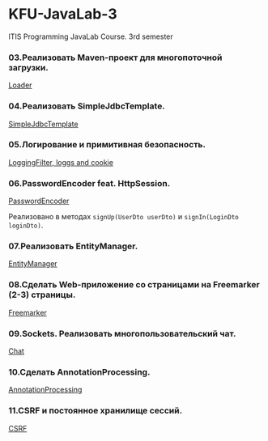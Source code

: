 # KFU-JavaLab-3
ITIS Programming JavaLab Course. 3rd semester

### 03.Реализовать Maven-проект для многопоточной загрузки.
 [Loader](https://github.com/ShamilNur/KFU-JavaLab-3/tree/main/03.Loader/src/main/java/ru/kpfu/itis/group903/nurkaev)
 
### 04.Реализовать SimpleJdbcTemplate.
 [SimpleJdbcTemplate](https://github.com/ShamilNur/KFU-JavaLab-3/blob/main/04.Web%20Application/src/main/java/ru/kpfu/itis/group903/nurkaev/repositories/SimpleJdbcTemplate.java)

### 05.Логирование и примитивная безопасность.
 [LoggingFilter, loggs and cookie](https://github.com/ShamilNur/KFU-JavaLab-3/tree/main/04.Web%20Application/src/main/java/ru/kpfu/itis/group903/nurkaev)
 
### 06.PasswordEncoder feat. HttpSession.
 [PasswordEncoder](https://github.com/ShamilNur/KFU-JavaLab-3/blob/main/06.Hotel/src/main/java/ru/kpfu/itis/group903/nurkaev/repositories/UsersRepositoryJdbcImpl.java)
 
 Реализовано в методах ```signUp(UserDto userDto)``` и ```signIn(LoginDto loginDto)```.
 
### 07.Реализовать EntityManager.
 [EntityManager](https://github.com/ShamilNur/KFU-JavaLab-3/tree/main/07.Reflection/src/main/java/ru/kpfu/itis/group903/nurkaev/homework)
 
### 08.Сделать Web-приложение со страницами на Freemarker (2-3) страницы.
 [Freemarker](https://github.com/ShamilNur/KFU-JavaLab-3/tree/main/06.Hotel/src/main/webapp/WEB-INF/templates)
 
### 09.Sockets. Реализовать многопользовательский чат.
 [Chat](https://github.com/ShamilNur/KFU-JavaLab-3/tree/main/09.Sockets)
 
### 10.Сделать AnnotationProcessing.
 [AnnotationProcessing](https://github.com/ShamilNur/KFU-JavaLab-3/tree/main/10.Annotations_SOURCE)
 
### 11.CSRF и постоянное хранилище сессий.
 [CSRF](https://github.com/ShamilNur/KFU-JavaLab-3/tree/main/04.Web%20Application/src/main/java/ru/kpfu/itis/group903/nurkaev/filters)
 

 
 

